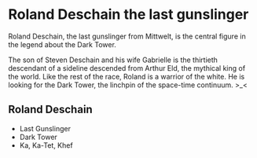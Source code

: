 # Roland Deschain the last gunslinger


Roland Deschain, the last gunslinger from Mittwelt, 
is the central figure in the legend about the Dark Tower.

The son of Steven Deschain and his wife Gabrielle is the thirtieth descendant of a sideline descended from Arthur Eld, 
the mythical king of the world. Like the rest of the race, Roland is a warrior of the white.
He is looking for the Dark Tower, the linchpin of the space-time continuum. >_<

## Roland Deschain
* Last Gunslinger
* Dark Tower
* Ka, Ka-Tet, Khef 